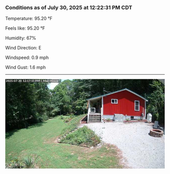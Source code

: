 ### Conditions as of July 30, 2025 at 12:22:31 PM CDT 

Temperature: 95.20 &deg;F

Feels like: 95.20 &deg;F

Humidity: 67%

Wind Direction: E

Windspeed: 0.9 mph

Wind Gust: 1.6 mph

---

<img src="./images/latest.jpeg"/>

